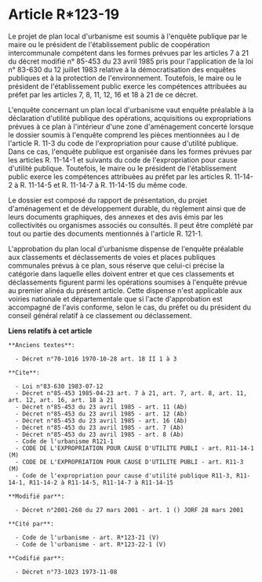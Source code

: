 # Article R*123-19

Le projet de plan local d'urbanisme est soumis à l'enquête publique par le maire ou le président de l'établissement public de
coopération intercommunale compétent dans les formes prévues par les articles 7 à 21 du décret modifié n° 85-453 du 23 avril
1985 pris pour l'application de la loi n° 83-630 du 12 juillet 1983 relative à la démocratisation des enquêtes publiques et à
la protection de l'environnement. Toutefois, le maire ou le président de l'établissement public exerce les compétences
attribuées au préfet par les articles 7, 8, 11, 12, 16 et 18 à 21 de ce décret.

L'enquête concernant un plan local d'urbanisme vaut enquête préalable à la déclaration d'utilité publique des opérations,
acquisitions ou expropriations prévues à ce plan à l'intérieur d'une zone d'aménagement concerté lorsque le dossier soumis à
l'enquête comprend les pièces mentionnées au I de l'article R. 11-3 du code de l'expropriation pour cause d'utilité publique.
Dans ce cas, l'enquête publique est organisée dans les formes prévues par les articles R. 11-14-1 et suivants du code de
l'expropriation pour cause d'utilité publique. Toutefois, le maire ou le président de l'établissement public exerce les
compétences attribuées au préfet par les articles R. 11-14-2 à R. 11-14-5 et R. 11-14-7 à R. 11-14-15 du même code.

Le dossier est composé du rapport de présentation, du projet d'aménagement et de développement durable, du règlement ainsi
que de leurs documents graphiques, des annexes et des avis émis par les collectivités ou organismes associés ou consultés. Il
peut être complété par tout ou partie des documents mentionnés à l'article R. 121-1.

L'approbation du plan local d'urbanisme dispense de l'enquête préalable aux classements et déclassements de voies et places
publiques communales prévus à ce plan, sous réserve que celui-ci précise la catégorie dans laquelle elles doivent entrer et
que ces classements et déclassements figurent parmi les opérations soumises à l'enquête prévue au premier alinéa du présent
article. Cette dispense n'est applicable aux voiries nationale et départementale que si l'acte d'approbation est accompagné
de l'avis conforme, selon le cas, du préfet ou du président du conseil général relatif à ce classement ou déclassement.

**Liens relatifs à cet article**

	**Anciens textes**:

	  - Décret n°70-1016 1970-10-28 art. 18 II 1 à 3

	**Cite**:

	  - Loi n°83-630 1983-07-12
	  - Décret n°85-453 1985-04-23 art. 7 à 21, art. 7, art. 8, art. 11, art. 12, art. 16, art. 18 à 21
	  - Décret n°85-453 du 23 avril 1985 - art. 11 (Ab)
	  - Décret n°85-453 du 23 avril 1985 - art. 12 (Ab)
	  - Décret n°85-453 du 23 avril 1985 - art. 16 (Ab)
	  - Décret n°85-453 du 23 avril 1985 - art. 7 (Ab)
	  - Décret n°85-453 du 23 avril 1985 - art. 8 (Ab)
	  - Code de l'urbanisme R121-1
	  - CODE DE L'EXPROPRIATION POUR CAUSE D'UTILITE PUBLI - art. R11-14-1 (M)
	  - CODE DE L'EXPROPRIATION POUR CAUSE D'UTILITE PUBLI - art. R11-3 (M)
	  - Code de l'expropriation pour cause d'utilité publique R11-3, R11-14-1, R11-14-2 à R11-14-5, R11-14-7 à R11-14-15

	**Modifié par**:

	  - Décret n°2001-260 du 27 mars 2001 - art. 1 () JORF 28 mars 2001

	**Cité par**:

	  - Code de l'urbanisme - art. R*123-21 (V)
	  - Code de l'urbanisme - art. R*123-22-1 (V)

	**Codifié par**:

	  - Décret n°73-1023 1973-11-08
